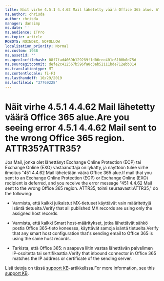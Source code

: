```yaml
---
title: Näit virhe 4.5.1 4.4.62 Mail lähetetty väärä Office 365 alue. ATTR35?
ms.author: chrisda
author: chrisda
manager: dansimp
ms.date: ''
ms.audience: ITPro
ms.topic: article
ROBOTS: NOINDEX, NOFOLLOW
localization_priority: Normal
ms.custom: 1938
ms.assetid: ''
ms.openlocfilehash: 08f7fad4069b129289f1d06cee401c6100b0d75d
ms.sourcegitcommit: defe2c412567b596fa8c3ab52111bde712ebb314
ms.translationtype: MT
ms.contentlocale: fi-FI
ms.lasthandoff: 10/29/2019
ms.locfileid: "37769228"
---
```

# <a name="are-you-seeing-error-451-4462-mail-sent-to-the-wrong-office-365-region-attr35"></a><span data-ttu-id="93905-103">Näit virhe 4.5.1 4.4.62 Mail lähetetty väärä Office 365 alue.</span><span class="sxs-lookup"><span data-stu-id="93905-103">Are you seeing error 4.5.1 4.4.62 Mail sent to the wrong Office 365 region.</span></span> <span data-ttu-id="93905-104">ATTR35?</span><span class="sxs-lookup"><span data-stu-id="93905-104">ATTR35?</span></span>

<span data-ttu-id="93905-105">Jos Mail, jonka olet lähettänyt Exchange Online Protection (EOP) tai Exchange Online (EXO) vastaanottaja on lykätty, ja näyttöön tulee virhe ilmoitus "451 4.4.62 Mail lähetetään väärä Office 365 alue.</span><span class="sxs-lookup"><span data-stu-id="93905-105">If mail that you sent to an Exchange Online Protection (EOP) or Exchange Online (EXO) recipient is deferred, and you receive the error message "451 4.4.62 Mail sent to the wrong Office 365 region.</span></span> <span data-ttu-id="93905-106">ATTR35, toimi seuraavasti:</span><span class="sxs-lookup"><span data-stu-id="93905-106">ATTR35," do the following:</span></span>

- <span data-ttu-id="93905-107">Varmista, että kaikki julkaistut MX-tietueet käyttävät vain määritettyjä isäntä tietueita.</span><span class="sxs-lookup"><span data-stu-id="93905-107">Verify that all published MX records are using only the assigned host records.</span></span>

- <span data-ttu-id="93905-108">Varmista, että kaikki Smart host-määritykset, jotka lähettävät sähkö postia Office 365-tieto koneessa, käyttävät samoja isäntä tietueita.</span><span class="sxs-lookup"><span data-stu-id="93905-108">Verify that any smart host configuration that's sending email to Office 365 is using the same host records.</span></span>

- <span data-ttu-id="93905-109">Tarkista, että Office 365: n saapuva liitin vastaa lähettävän palvelimen IP-osoitetta tai sertifikaattia.</span><span class="sxs-lookup"><span data-stu-id="93905-109">Verify that inbound connector in Office 365 matches the IP address or certificate of the sending server.</span></span>

<span data-ttu-id="93905-110">Lisä tietoja on tässä [support KB](https://support.microsoft.com/help/4057301/attr35-response-code-when-mail-is-sent-to-eop-exo)-artikkelissa.</span><span class="sxs-lookup"><span data-stu-id="93905-110">For more information, see this [support KB](https://support.microsoft.com/help/4057301/attr35-response-code-when-mail-is-sent-to-eop-exo).</span></span>
